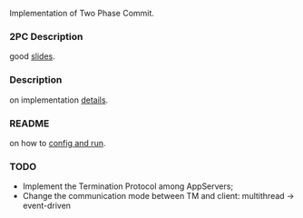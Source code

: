 Implementation of Two Phase Commit. 

### 2PC Description
good [slides](http://www.google.com/url?sa=t&rct=j&q=&esrc=s&source=web&cd=1&ved=0CCoQFjAA&url=http%3A%2F%2Fwww.cs.utexas.edu%2F~vin%2FClasses%2FCS372-Fall03%2FSlides%2F21.pdf&ei=AYLEUcLpKof48wTmpIGgDw&usg=AFQjCNEO3oWU1z3qY-Su2NhNXDf5AfPdDg&bvm=bv.48293060,d.eWU).

### Description
on implementation [details](https://github.com/cloudXane/2PC/blob/master/notes/Description).

### README
on how to [config and run](https://github.com/cloudXane/2PC/blob/master/notes/README).

### TODO
* Implement the Termination Protocol among AppServers;
* Change the communication mode between TM and client: multithread -> event-driven
